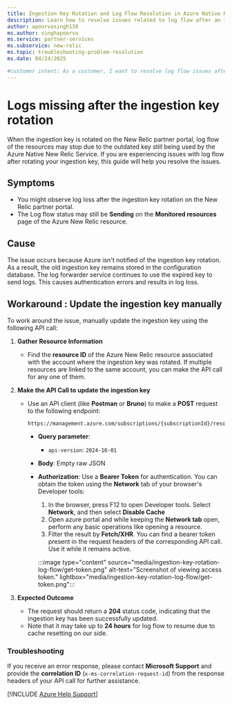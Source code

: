 ```yaml
---
title: Ingestion Key Rotation and Log Flow Resolution in Azure Native New Relic Service
description: Learn how to resolve issues related to log flow after an ingestion key rotation in New Relic.
author: apoorvasingh130
ms.author: singhapoorva
ms.service: partner-services
ms.subservice: new-relic
ms.topic: troubleshooting-problem-resolution
ms.date: 04/24/2025

#customer intent: As a customer, I want to resolve log flow issues after ingestion key rotation so that my logs can continue flowing from Azure to New Relic without disruptions.
---
```


# Logs missing after the ingestion key rotation

When the ingestion key is rotated on the New Relic partner portal, log flow of the resources may stop due to the outdated key still being used by the Azure Native New Relic Service. If you are experiencing issues with log flow after rotating your ingestion key, this guide will help you resolve the issues.

## Symptoms

- You might observe log loss after the ingestion key rotation on the New Relic partner portal.
- The Log flow status may still be **Sending** on the **Monitored resources** page of the Azure New Relic resource.

## Cause

The issue occurs because Azure isn't notified of the ingestion key rotation. As a result, the old ingestion key remains stored in the configuration database. The log forwarder service continues to use the expired key to send logs. This causes authentication errors and results in log loss.

## Workaround : Update the ingestion key manually

To work around the issue, manually update the ingestion key using the following API call:

1. **Gather Resource Information**
   - Find the **resource ID** of the Azure New Relic resource associated with the account where the ingestion key was rotated. If multiple resources are linked to the same account, you can make the API call for any one of them.

2. **Make the API Call to update the ingestion key**
   - Use an API client (like **Postman** or **Bruno**) to make a **POST** request to the following endpoint:

     ```HTTP
     https://management.azure.com/subscriptions/{subscriptionId}/resourceGroups/{resourceGroupName}/providers/NewRelic.Observability/monitors/{monitorName}/refreshIngestionKey
     ```

     - **Query parameter**:
       - `api-version`: `2024-10-01`

     - **Body**: Empty raw JSON
     - **Authorization**: Use a **Bearer Token** for authentication. You can obtain the token using the **Network** tab of your browser's Developer tools:
          1. In the browser, press F12 to open Developer tools. Select **Network**, and then select **Disable Cache**
          1. Open azure portal and while keeping the **Network tab** open, perform any basic operations like opening a resource.
          1. Filter the result by **Fetch/XHR**. You can find a bearer token present in the request headers of the corresponding API call. Use it while it remains active.
    
         :::image type="content" source="media/ingestion-key-rotation-log-flow/get-token.png" alt-text="Screenshot of viewing access token." lightbox="media/ingestion-key-rotation-log-flow/get-token.png":::
3. **Expected Outcome**
   - The request should return a **204** status code, indicating that the ingestion key has been successfully updated.
   - Note that it may take up to **24 hours** for log flow to resume due to cache resetting on our side.

### Troubleshooting

If you receive an error response, please contact **Microsoft Support** and provide the **correlation ID** (`x-ms-correlation-request-id`) from the response headers of your API call for further assistance.

[!INCLUDE [Azure Help Support](../../includes/azure-help-support.md)]